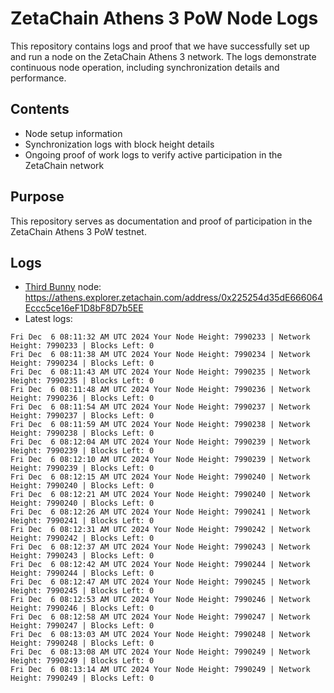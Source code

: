# ZetaChain Athens 3 PoW Node Logs
This repository contains logs and proof that we have successfully set up and run a node on the ZetaChain Athens 3 network. The logs demonstrate continuous node operation, including synchronization details and performance.

## Contents
- Node setup information
- Synchronization logs with block height details
- Ongoing proof of work logs to verify active participation in the ZetaChain network

## Purpose
This repository serves as documentation and proof of participation in the ZetaChain Athens 3 PoW testnet.

## Logs

- [Third Bunny](https://thirdbunny.xyz/) node: https://athens.explorer.zetachain.com/address/0x225254d35dE666064Eccc5ce16eF1D8bF8D7b5EE
- Latest logs:
```
Fri Dec  6 08:11:32 AM UTC 2024 Your Node Height: 7990233 | Network Height: 7990233 | Blocks Left: 0
Fri Dec  6 08:11:38 AM UTC 2024 Your Node Height: 7990234 | Network Height: 7990234 | Blocks Left: 0
Fri Dec  6 08:11:43 AM UTC 2024 Your Node Height: 7990235 | Network Height: 7990235 | Blocks Left: 0
Fri Dec  6 08:11:48 AM UTC 2024 Your Node Height: 7990236 | Network Height: 7990236 | Blocks Left: 0
Fri Dec  6 08:11:54 AM UTC 2024 Your Node Height: 7990237 | Network Height: 7990237 | Blocks Left: 0
Fri Dec  6 08:11:59 AM UTC 2024 Your Node Height: 7990238 | Network Height: 7990238 | Blocks Left: 0
Fri Dec  6 08:12:04 AM UTC 2024 Your Node Height: 7990239 | Network Height: 7990239 | Blocks Left: 0
Fri Dec  6 08:12:10 AM UTC 2024 Your Node Height: 7990239 | Network Height: 7990239 | Blocks Left: 0
Fri Dec  6 08:12:15 AM UTC 2024 Your Node Height: 7990240 | Network Height: 7990240 | Blocks Left: 0
Fri Dec  6 08:12:21 AM UTC 2024 Your Node Height: 7990240 | Network Height: 7990240 | Blocks Left: 0
Fri Dec  6 08:12:26 AM UTC 2024 Your Node Height: 7990241 | Network Height: 7990241 | Blocks Left: 0
Fri Dec  6 08:12:31 AM UTC 2024 Your Node Height: 7990242 | Network Height: 7990242 | Blocks Left: 0
Fri Dec  6 08:12:37 AM UTC 2024 Your Node Height: 7990243 | Network Height: 7990243 | Blocks Left: 0
Fri Dec  6 08:12:42 AM UTC 2024 Your Node Height: 7990244 | Network Height: 7990244 | Blocks Left: 0
Fri Dec  6 08:12:47 AM UTC 2024 Your Node Height: 7990245 | Network Height: 7990245 | Blocks Left: 0
Fri Dec  6 08:12:53 AM UTC 2024 Your Node Height: 7990246 | Network Height: 7990246 | Blocks Left: 0
Fri Dec  6 08:12:58 AM UTC 2024 Your Node Height: 7990247 | Network Height: 7990247 | Blocks Left: 0
Fri Dec  6 08:13:03 AM UTC 2024 Your Node Height: 7990248 | Network Height: 7990248 | Blocks Left: 0
Fri Dec  6 08:13:08 AM UTC 2024 Your Node Height: 7990249 | Network Height: 7990249 | Blocks Left: 0
Fri Dec  6 08:13:14 AM UTC 2024 Your Node Height: 7990249 | Network Height: 7990249 | Blocks Left: 0
```
